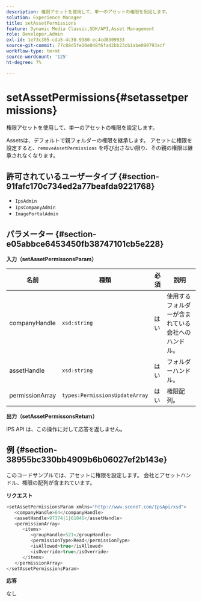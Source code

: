 ```yaml
---
description: 権限アセットを使用して、単一のアセットの権限を設定します。
solution: Experience Manager
title: setAssetPermissions
feature: Dynamic Media Classic,SDK/API,Asset Management
role: Developer,Admin
exl-id: 1e73c305-cda5-4c30-9380-ec4cd8309933
source-git-commit: 77c88d5fe20e048f6fad2bb23cb1abe090793acf
workflow-type: tm+mt
source-wordcount: '125'
ht-degree: 7%

---
```


# setAssetPermissions{#setassetpermissions}

権限アセットを使用して、単一のアセットの権限を設定します。

Assetsは、デフォルトで親フォルダーの権限を継承します。 アセットに権限を設定すると、`removeAssetPermissions` を呼び出さない限り、その親の権限は継承されなくなります。

## 許可されているユーザータイプ {#section-91fafc170c734ed2a77beafda9221768}

* `IpsAdmin`
* `IpsCompanyAdmin`
* `ImagePortalAdmin`

## パラメーター {#section-e05abbce6453450fb38747101cb5e228}

**入力（setAssetPermissonsParam）**

| 名前 | 種類 | 必須 | 説明 |
|---|---|---|---|
| companyHandle | `xsd:string` | はい | 使用するフォルダーが含まれている会社へのハンドル。 |
| assetHandle | `xsd:string` | はい | フォルダーハンドル。 |
| permissionArray | `types:PermissionsUpdateArray` | はい | 権限配列。 |

**出力（setAssetPermissonsReturn）**

IPS API は、この操作に対して応答を返しません。

## 例 {#section-38955bc330bb4909b6b06027ef2b143e}

このコードサンプルでは、アセットに権限を設定します。 会社とアセットハンドル、権限の配列が含まれています。

**リクエスト**

```java
<setAssetPermissionsParam xmlns="http://www.scene7.com/IpsApi/xsd">
   <companyHandle>64</companyHandle>
   <assetHandle>97374|1|61046</assetHandle>
   <permissionArray>
      <items>
         <groupHandle>521</groupHandle>
         <permissionType>Read</permissionType>
         <isAllowed>true</isAllowed>
         <isOverride>true</isOverride>
      </items>
   </permissionArray>
</setAssetPermissionsParam>
```

**応答**

なし
